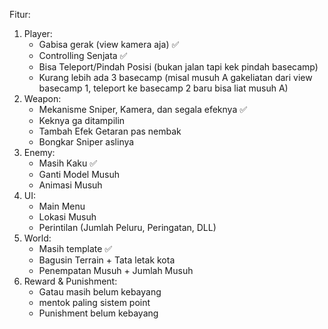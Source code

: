 Fitur:
1. Player:
   - Gabisa gerak (view kamera aja) ✅
   - Controlling Senjata ✅
   - Bisa Teleport/Pindah Posisi (bukan jalan tapi kek pindah basecamp)
   - Kurang lebih ada 3 basecamp (misal musuh A gakeliatan dari view basecamp 1, teleport ke basecamp 2 baru bisa liat musuh A)
3. Weapon:
   - Mekanisme Sniper, Kamera, dan segala efeknya ✅
   - Keknya ga ditampilin
   - Tambah Efek Getaran pas nembak
   - Bongkar Sniper aslinya
5. Enemy:
   - Masih Kaku ✅
   - Ganti Model Musuh
   - Animasi Musuh
6. UI:
   - Main Menu
   - Lokasi Musuh
   - Perintilan (Jumlah Peluru, Peringatan, DLL)
7. World:
   - Masih template ✅
   - Bagusin Terrain + Tata letak kota
   - Penempatan Musuh + Jumlah Musuh
8. Reward & Punishment:
   - Gatau masih belum kebayang
   - mentok paling sistem point
   - Punishment belum kebayang
